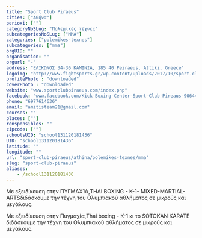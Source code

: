```yaml
---
title: "Sport Club Piraeus"
cities: ["Αθήνα"]
perioxi: [""]
categoryNoSLug: "Πολεμικές τέχνες"
subcategoriesNoSLug: ["MMA"]
categories: ["polemikes-texnes"]
subcategories: ["mma"]
orgUID: ""
organisation: ""
orgurl: "-"
address: "ΕΛΙΚΏΝΟΣ 34-36 ΚΑΜΊΝΙΑ, 185 40 Peiraeus, Attiki, Greece"
logoimg: "http://www.fightsports.gr/wp-content/uploads/2017/10/sport-club-piraeus-logo.jpg"
profilePhoto : "downloaded"
coverPhoto : "downloaded"
website: "www.sportclubpiraeus.com/index.php"
facebook: "www.facebook.com/Kick-Boxing-Center-Sport-Club-Pireaus-906443592857292/"
phone: "6977614636"
email: "amitisteam21@gmail.com"
courses: ""
places: [""]
rensponsibles: ""
zipcode: [""]
schoolsUID: "school131120181436"
UID: "school131120181436"
latitude: ""
longitude: ""
url: "sport-club-piraeus/athina/polemikes-texnes/mma"
slug: "sport-club-piraeus"
aliases:
    - /school131120181436
---
```



Με εξειδίκευση στην ΠΥΓΜΑΧΊΑ,THAI BOXING - K-1- MIXED-MARTIAL-ARTSδιδάσκουμε την τέχνη του Ολυμπιακού αθλήματος σε μικρούς και μεγάλους.

Με εξειδίκευση στην Πυγμαχία,Thai boxing - K-1 κι το SOTOKAN KARATE διδάσκουμε την τέχνη του Ολυμπιακού αθλήματος σε μικρούς και μεγάλους.